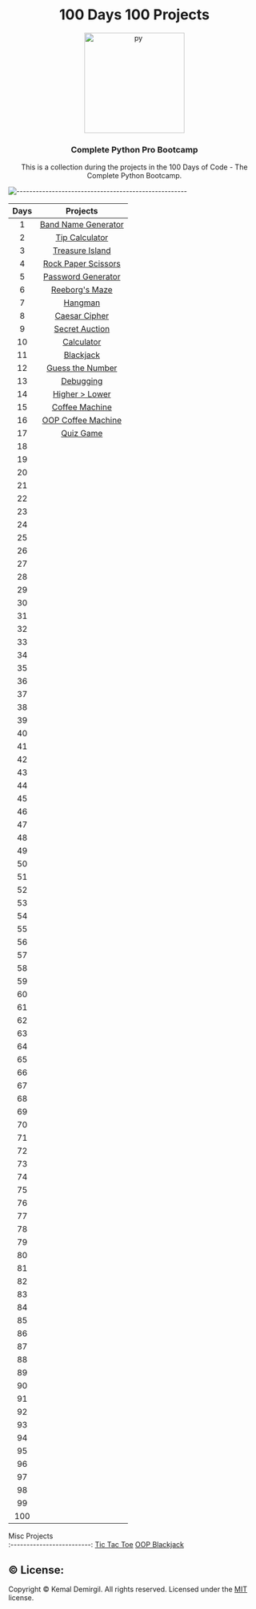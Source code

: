 <h1 align = "center">100 Days 100 Projects</h1>
<div align = "center">
  <img src="https://media.giphy.com/media/KAq5w47R9rmTuvWOWa/giphy.gif?cid=ecf05e474fytby8gcrvvhbpqbrbhxwzcjbr3dr2fr0odg3pn&rid=giphy.gif&ct=g" alt="py" width="200"/>
</div>
<h3 align = "center">Complete Python Pro Bootcamp</h3>
<p align = "center">This is a collection during the projects in the 100 Days of Code - The Complete Python Bootcamp.</p>


![-----------------------------------------------------](https://raw.githubusercontent.com/andreasbm/readme/master/assets/lines/rainbow.png)




Days  | Projects
:-------------------------:  | :-------------------------:
1 |  [Band Name Generator](https://replit.com/@kemaldemirgil/band-name-generator-start#main.py)
2 |  [Tip Calculator](https://replit.com/@kemaldemirgil/tip-calculator-start#main.py)
3 |  [Treasure Island](https://replit.com/@kemaldemirgil/treasure-island-start#main.py)
4 |  [Rock Paper Scissors](https://replit.com/@kemaldemirgil/rock-paper-scissors-start#main.py)
5 |  [Password Generator](https://replit.com/@kemaldemirgil/password-generator-start#main.py)
6 |  [Reeborg's Maze](https://reeborg.ca/reeborg.html?lang=en&mode=python&menu=worlds%2Fmenus%2Freeborg_intro_en.json&name=Maze&url=worlds%2Ftutorial_en%2Fmaze1.json)
7 |  [Hangman](https://replit.com/@kemaldemirgil/Day-7-Hangman-5-End#main.py)
8 |  [Caesar Cipher](https://replit.com/@kemaldemirgil/caesar-cipher?v=1)
9 |  [Secret Auction](https://replit.com/@kemaldemirgil/blind-auction-start#main.py)
10 | [Calculator](https://replit.com/@kemaldemirgil/calculator-final#main.py)
11 | [Blackjack](https://replit.com/@kemaldemirgil/blackjack-start#main.py)
12 | [Guess the Number](https://replit.com/@kemaldemirgil/guess-the-number-start#main.py)
13 | [Debugging]()
14 | [Higher > Lower](https://replit.com/@kemaldemirgil/higher-lower-start#main.py)
15 | [Coffee Machine](https://replit.com/@kemaldemirgil/coffee-machine-start#main.py)
16 | [OOP Coffee Machine](https://replit.com/@kemaldemirgil/oop-coffee-machine-start#main.py)
17 | [Quiz Game](https://replit.com/@kemaldemirgil/quiz-game-start#main.py)
18 | []()
19 | []()
20 | []()
21 | []()
22 | []()
23 | []()
24 | []()
25 | []()
26 | []()
27 | []()
28 | []()
29 | []()
30 | []()
31 | []()
32 | []()
33 | []()
34 | []()
35 | []()
36 | []()
37 | []()
38 | []()
39 | []()
40 | []()
41 | []()
42 | []()
43 | []()
44 | []()
45 | []()
46 | []()
47 | []()
48 | []()
49 | []()
50 | []()
51 | []()
52 | []()
53 | []()
54 | []()
55 | []()
56 | []()
57 | []()
58 | []()
59 | []()
60 | []()
61 | []()
62 | []()
63 | []()
64 | []()
65 | []()
66 | []()
67 | []()
68 | []()
69 | []()
70 | []()
71 | []()
72 | []()
73 | []()
74 | []()
75 | []()
76 | []()
77 | []()
78 | []()
79 | []()
80 | []()
81 | []()
82 | []()
83 | []()
84 | []()
85 | []()
86 | []()
87 | []()
88 | []()
89 | []()
90 | []()
91 | []()
92 | []()
93 | []()
94 | []()
95 | []()
96 | []()
97 | []()
98 | []()
99 | []()
100 | []()



Misc Projects  
:-------------------------:
[Tic Tac Toe](https://replit.com/@kemaldemirgil/tic-tac-toe#main.py)
[OOP Blackjack](https://replit.com/@kemaldemirgil/OOPblackjack#main.py)





## ©️ License:
Copyright © Kemal Demirgil. All rights reserved.
Licensed under the [MIT](https://github.com/kemaldemirgil/100_d4ys_Pyth0n/blob/main/LICENSE) license.
